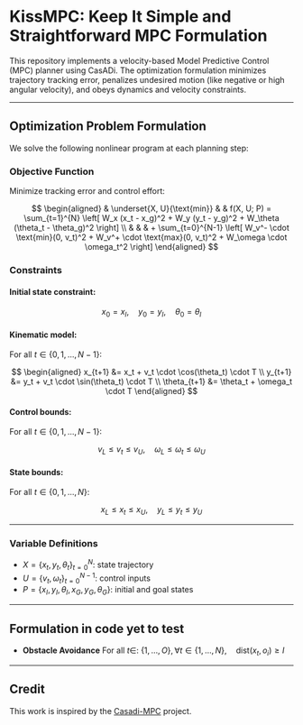 # KissMPC: Keep It Simple and Straightforward MPC Formulation

This repository implements a velocity-based Model Predictive Control (MPC) planner using CasADi. The optimization formulation minimizes trajectory tracking error, penalizes undesired motion (like negative or high angular velocity), and obeys dynamics and velocity constraints.

---

##  Optimization Problem Formulation

We solve the following nonlinear program at each planning step:

### Objective Function

Minimize tracking error and control effort:

$$
\begin{aligned}
& \underset{X, U}{\text{min}} & & f(X, U; P) = \sum_{t=1}^{N} \left[ 
    W_x (x_t - x_g)^2 + 
    W_y (y_t - y_g)^2 + 
    W_\theta (\theta_t - \theta_g)^2 
\right] \\
& & & + \sum_{t=0}^{N-1} \left[ 
    W_v^- \cdot \text{min}(0, v_t)^2 + 
    W_v^+ \cdot \text{max}(0, v_t)^2 + 
    W_\omega \cdot \omega_t^2 
\right]
\end{aligned}
$$

### Constraints

#### Initial state constraint:

$$
x_0 = x_I, \quad y_0 = y_I, \quad \theta_0 = \theta_I
$$

#### Kinematic model:

For all $t \in \{0, 1, \dots, N-1\}$:

$$
\begin{aligned}
x_{t+1} &= x_t + v_t \cdot \cos(\theta_t) \cdot T \\
y_{t+1} &= y_t + v_t \cdot \sin(\theta_t) \cdot T \\
\theta_{t+1} &= \theta_t + \omega_t \cdot T
\end{aligned}
$$

#### Control bounds:

For all $t \in \{0, 1, \dots, N-1\}$:

$$
v_L \leq v_t \leq v_U, \quad
\omega_L \leq \omega_t \leq \omega_U
$$

#### State bounds:

For all $t \in \{0, 1, \dots, N\}$:

$$
x_L \leq x_t \leq x_U, \quad
y_L \leq y_t \leq y_U
$$

---

### Variable Definitions

* $X = \{x_t, y_t, \theta_t\}_{t=0}^{N}$: state trajectory
* $U = \{v_t, \omega_t\}_{t=0}^{N-1}$: control inputs
* $P = \{x_I, y_I, \theta_I, x_G, y_G, \theta_G\}$: initial and goal states

---

## Formulation in code yet to test

- **Obstacle Avoidance** For all $t \in$: 
$\{1, \dots, O\}, \forall t \in \{1, \dots, N\}, \quad \text{dist}(x_t, o_i) \geq I$

---
## Credit

This work is inspired by the [Casadi-MPC](https://github.com/Smart-Wheelchair-RRC/casadi-mpc) project.
